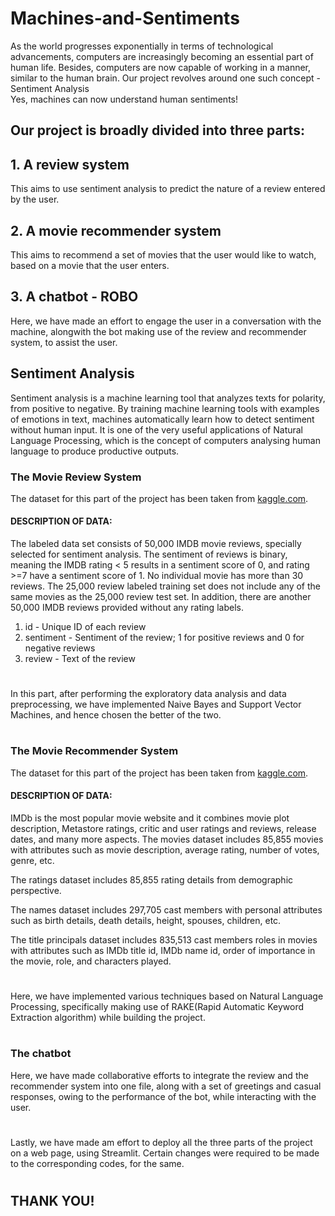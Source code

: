 # Machines-and-Sentiments

As the world progresses exponentially in terms of technological advancements, computers are increasingly becoming an essential part of human life. Besides, computers are now capable of working in a manner, similar to the human brain. 
Our project revolves around one such concept - Sentiment Analysis  
Yes, machines can now understand human sentiments! 

## Our project is broadly divided into three parts:
## 1. A review system 
This aims to use sentiment analysis to predict the nature of a review entered by the user.

## 2. A movie recommender system 
This aims to recommend a set of movies that the user would like to watch, based on a movie that the user enters.

## 3. A chatbot - ROBO
Here, we have made an effort to engage the user in a conversation with the machine, alongwith the bot making use of the review and recommender system, to assist the user.


## Sentiment Analysis
Sentiment analysis is a machine learning tool that analyzes texts for polarity, from positive to negative. By training machine learning tools with examples of emotions in text, machines automatically learn how to detect sentiment without human input. It is one of the very useful applications of Natural Language Processing, which is the concept of computers analysing human language to produce productive outputs.


### The Movie Review System
The dataset for this part of the project has been taken from [kaggle.com](https://www.kaggle.com/rochachan/bag-of-words-meets-bags-of-popcorn).

#### DESCRIPTION OF DATA:
The labeled data set consists of 50,000 IMDB movie reviews, specially selected for sentiment analysis. The sentiment of reviews is binary, meaning the IMDB rating < 5 results in a sentiment score of 0, and rating >=7 have a sentiment score of 1. No individual movie has more than 30 reviews. The 25,000 review labeled training set does not include any of the same movies as the 25,000 review test set. In addition, there are another 50,000 IMDB reviews provided without any rating labels.

1. id - Unique ID of each review
2. sentiment - Sentiment of the review; 1 for positive reviews and 0 for negative reviews
3. review - Text of the review

#
In this part, after performing the exploratory data analysis and data preprocessing, we have implemented Naive Bayes and Support Vector Machines, and hence chosen the better of the two.
#


### The Movie Recommender System
The dataset for this part of the project has been taken from [kaggle.com](https://www.kaggle.com/stefanoleone992/imdb-extensive-dataset).

#### DESCRIPTION OF DATA:
IMDb is the most popular movie website and it combines movie plot description, Metastore ratings, critic and user ratings and reviews, release dates, and many more aspects.
The movies dataset includes 85,855 movies with attributes such as movie description, average rating, number of votes, genre, etc.

The ratings dataset includes 85,855 rating details from demographic perspective.

The names dataset includes 297,705 cast members with personal attributes such as birth details, death details, height, spouses, children, etc.

The title principals dataset includes 835,513 cast members roles in movies with attributes such as IMDb title id, IMDb name id, order of importance in the movie, role, and characters played.

#
Here, we have implemented various techniques based on Natural Language Processing, specifically making use of RAKE(Rapid Automatic Keyword Extraction algorithm) while building the project.
#

### The chatbot
Here, we have made collaborative efforts to integrate the review and the recommender system into one file, along with a set of greetings and casual responses, owing to the performance of the bot, while interacting with the user.







#
Lastly, we have made am effort to deploy all the three parts of the project on a web page, using Streamlit. Certain changes were required to be made to the corresponding codes, for the same.
#


## THANK YOU!
